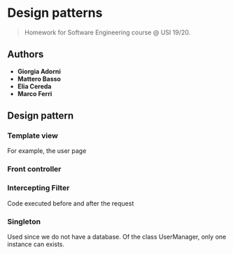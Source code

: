 # Design patterns

> Homework for Software Engineering course @ USI 19/20.

## Authors

* **Giorgia Adorni** 
* **Mattero Basso** 
* **Elia Cereda** 
* **Marco Ferri**

## Design pattern

### Template view

For example, the user page



### Front controller



### Intercepting Filter

Code executed before and after the request



### Singleton

Used since we do not have a database. Of the class UserManager, only one instance can exists.